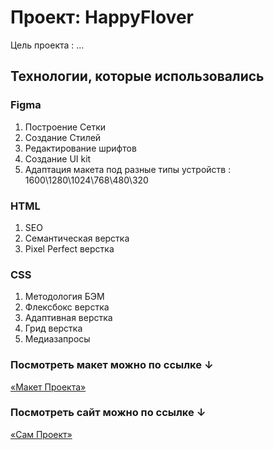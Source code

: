 # Проект: HappyFlover

Цель проекта : ...

## Технологии, которые использовались

### Figma

1. Построение Сетки
2. Создание Стилей
3. Редактирование шрифтов
4. Создание UI kit
5. Адаптация макета под разные типы устройств : 1600\1280\1024\768\480\320

### HTML

1. SEO
2. Семантическая верстка
3. Pixel Perfect верстка

### CSS

1. Методология БЭМ
2. Флексбокс верстка
3. Адаптивная верстка
4. Грид верстка
5. Медиазапросы

### Посмотреть макет можно по ссылке ↓

[«Макет Проекта»](https://www.figma.com/file/w5Fm9bIOhhXJekeLC1vQb1/HappyFlower?node-id=2%3A3)


### Посмотреть сайт можно по ссылке ↓

[«Сам Проект»](https://nicowitharedcarnation.github.io/HappyFlover/)
